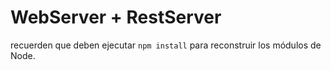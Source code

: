 # WebServer + RestServer

recuerden que deben ejecutar ```npm install``` para reconstruir los módulos de Node.